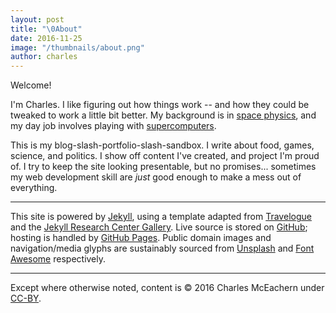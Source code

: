```yaml
---
layout: post
title: "\0About"
date: 2016-11-25
image: "/thumbnails/about.png"
author: charles
---
```


Welcome!

I'm Charles. I like figuring out how things work -- and how they could be tweaked to work a little bit better. My background is in [space physics](https://conservancy.umn.edu/handle/11299/181780), and my day job involves playing with [supercomputers](http://www.cray.com/).

This is my blog-slash-portfolio-slash-sandbox. I write about food, games, science, and politics. I show off content I've created, and project I'm proud of. I try to keep the site looking presentable, but no promises... sometimes my web development skill are *just* good enough to make a mess out of everything.

---

This site is powered by [Jekyll](https://jekyllrb.com/), using a template adapted from [Travelogue](http://themes.jekyllrc.org/travelogue/) and the [Jekyll Research Center Gallery](http://themes.jekyllrc.org/). Live source is stored on [GitHub](https://github.com/chizarlicious/chizarlicious.github.io); hosting is handled by [GitHub Pages](https://pages.github.com/). Public domain images and navigation/media glyphs are sustainably sourced from [Unsplash](https://unsplash.com/) and [Font Awesome](http://fontawesome.io/) respectively.

---

Except where otherwise noted, content is &copy; 2016 Charles McEachern under [CC-BY](https://creativecommons.org/licenses/by/3.0/us/).

